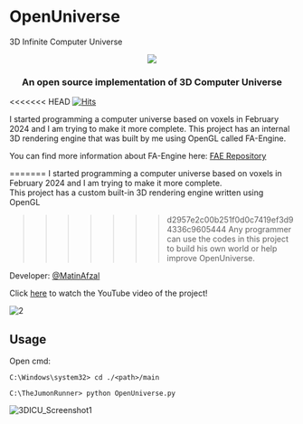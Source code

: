 # OpenUniverse
3D Infinite Computer Universe

<p align="center">
  <img src="https://github.com/user-attachments/assets/b46ed21d-01a3-499d-95ab-a082da327c81" />
</p>

<h3 align="center">An open source implementation of 3D Computer Universe</h3>

<<<<<<< HEAD
[![Hits](https://hits.seeyoufarm.com/api/count/incr/badge.svg?url=https%3A%2F%2Fgithub.com%2FMatinAfzal%2F3DICU&count_bg=%2379C83D&title_bg=%23555555&icon=docusign.svg&icon_color=%23E7E7E7&title=Views&edge_flat=false)](https://hits.seeyoufarm.com)

I started programming a computer universe based on voxels in February 2024 and I am trying to make it more complete. 
This project has an internal 3D rendering engine that was built by me using OpenGL called FA-Engine.

You can find more information about FA-Engine here: [FAE Repository](https://github.com/MatinAfzal/FloatArtsEngine)

=======
I started programming a computer universe based on voxels in February 2024 and I am trying to make it more complete.   
This project has a custom built-in 3D rendering engine written using OpenGL
>>>>>>> d2957e2c00b251f0d0c7419ef3d94336c9605444
Any programmer can use the codes in this project to build his own world or help improve OpenUniverse.

Developer: [@MatinAfzal](https://github.com/MatinAfzal)

Click [here](https://www.youtube.com/watch?v=u1sz5jymhfI) to watch the YouTube video of the project!

![2](https://github.com/user-attachments/assets/80d340bf-94b9-4515-8e91-b43c219624f1)


## Usage

Open cmd:
```
C:\Windows\system32> cd ./<path>/main
```
```
C:\TheJumonRunner> python OpenUniverse.py
```

![3DICU_Screenshot1](https://github.com/MatinAfzal/3DICU/assets/128434167/9a1a3d19-8475-4d27-9280-13d635cc2bdd)

